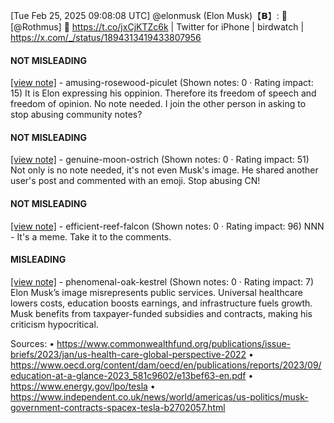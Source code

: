 [Tue Feb 25, 2025 09:08:08 UTC] @elonmusk (Elon Musk)【𝗕】: 💯 [@Rothmus] 💯 https://t.co/jxCjKTZc6k | Twitter for iPhone | birdwatch | https://x.com/_/status/1894313419433807956

#### NOT MISLEADING

[[view note]](https://x.com/i/birdwatch/n/1894801169291321683) - amusing-rosewood-piculet (Shown notes: 0 · Rating impact: 15)
It is Elon expressing his oppinion. Therefore its freedom of speech and freedom of opinion. No note needed. I join the other person in asking to stop abusing community notes?

#### NOT MISLEADING

[[view note]](https://x.com/i/birdwatch/n/1894465560974696544) - genuine-moon-ostrich (Shown notes: 0 · Rating impact: 51)
Not only is no note needed, it's not even Musk's image.  He shared another user's post and commented with an emoji.  Stop abusing CN!

#### NOT MISLEADING

[[view note]](https://x.com/i/birdwatch/n/1894438236786770023) - efficient-reef-falcon (Shown notes: 0 · Rating impact: 96)
NNN - It's a meme. Take it to the comments. 

#### MISLEADING

[[view note]](https://x.com/i/birdwatch/n/1894434082492485658) - phenomenal-oak-kestrel (Shown notes: 0 · Rating impact: 7)
Elon Musk’s image misrepresents public services. Universal healthcare lowers costs, education boosts earnings, and infrastructure fuels growth. Musk benefits from taxpayer-funded subsidies and contracts, making his criticism hypocritical.

Sources:
	•	https://www.commonwealthfund.org/publications/issue-briefs/2023/jan/us-health-care-global-perspective-2022
	•	https://www.oecd.org/content/dam/oecd/en/publications/reports/2023/09/education-at-a-glance-2023_581c9602/e13bef63-en.pdf
	•	https://www.energy.gov/lpo/tesla
	•	https://www.independent.co.uk/news/world/americas/us-politics/musk-government-contracts-spacex-tesla-b2702057.html
